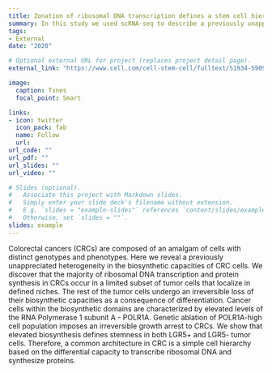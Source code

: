 ```yaml
---
title: Zonation of ribosomal DNA transcription defines a stem cell hierarchy in colorectal cancer.
summary: In this study we used scRNA-seq to describe a previously unappreciated heterogeneity in colorectal cancer cells (NEW!). 
tags:
- External
date: "2020"

# Optional external URL for project (replaces project detail page).
external_link: "https://www.cell.com/cell-stem-cell/fulltext/S1934-5909(20)30151-X?rss=yes"

image:
  caption: Tsnes
  focal_point: Smart

links:
- icon: twitter
  icon_pack: fab
  name: Follow
  url: 
url_code: ""
url_pdf: ""
url_slides: ""
url_video: ""

# Slides (optional).
#   Associate this project with Markdown slides.
#   Simply enter your slide deck's filename without extension.
#   E.g. `slides = "example-slides"` references `content/slides/example-slides.md`.
#   Otherwise, set `slides = ""`.
slides: example
---
```


Colorectal cancers (CRCs) are composed of an amalgam of cells with distinct genotypes and phenotypes. Here we reveal a previously unappreciated heterogeneity in the biosynthetic capacities of CRC cells. We discover that the majority of ribosomal DNA transcription and protein synthesis in CRCs occur in a limited subset of tumor cells that localize in defined niches. The rest of the tumor cells undergo an irreversible loss of their biosynthetic capacities as a consequence of differentiation. Cancer cells within the biosynthetic domains are characterized by elevated levels of the RNA Polymerase 1 subunit A - POLR1A. Genetic ablation of POLR1A-high cell population imposes an irreversible growth arrest to CRCs. We show that elevated biosynthesis defines stemness in both LGR5+ and LGR5- tumor cells. Therefore, a common architecture in CRC is a simple cell hierarchy based on the differential capacity to transcribe ribosomal DNA and synthesize proteins.
